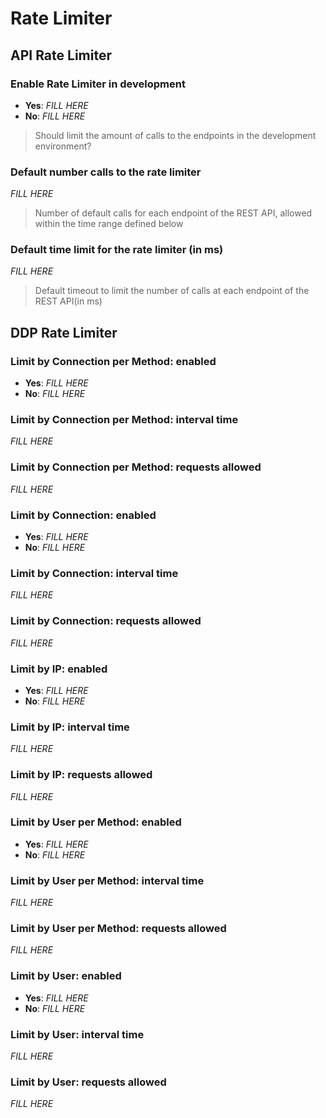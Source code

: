 # Rate Limiter

## API Rate Limiter


### Enable Rate Limiter in development

- **Yes**: _FILL HERE_
- **No**: _FILL HERE_

> Should limit the amount of calls to the endpoints in the development environment?


### Default number calls to the rate limiter

_FILL HERE_

> Number of default calls for each endpoint of the REST API, allowed within the time range defined below


### Default time limit for the rate limiter (in ms)

_FILL HERE_

> Default timeout to limit the number of calls at each endpoint of the REST API(in ms)


## DDP Rate Limiter


### Limit by Connection per Method: enabled

- **Yes**: _FILL HERE_
- **No**: _FILL HERE_


### Limit by Connection per Method: interval time

_FILL HERE_


### Limit by Connection per Method: requests allowed

_FILL HERE_


### Limit by Connection: enabled

- **Yes**: _FILL HERE_
- **No**: _FILL HERE_


### Limit by Connection: interval time

_FILL HERE_


### Limit by Connection: requests allowed

_FILL HERE_


### Limit by IP: enabled

- **Yes**: _FILL HERE_
- **No**: _FILL HERE_


### Limit by IP: interval time

_FILL HERE_


### Limit by IP: requests allowed

_FILL HERE_


### Limit by User per Method: enabled

- **Yes**: _FILL HERE_
- **No**: _FILL HERE_


### Limit by User per Method: interval time

_FILL HERE_


### Limit by User per Method: requests allowed

_FILL HERE_


### Limit by User: enabled

- **Yes**: _FILL HERE_
- **No**: _FILL HERE_


### Limit by User: interval time

_FILL HERE_


### Limit by User: requests allowed

_FILL HERE_

